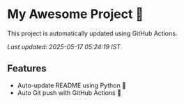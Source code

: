 # My Awesome Project 🚀

This project is automatically updated using GitHub Actions.

_Last updated: 2025-05-17 05:24:19 IST_

## Features
- Auto-update README using Python 🐍
- Auto Git push with GitHub Actions 🤖
